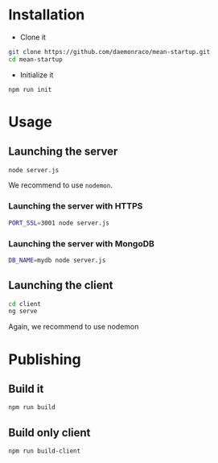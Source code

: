 # Installation
* Clone it
```bash
git clone https://github.com/daemonraco/mean-startup.git
cd mean-startup
```
* Initialize it
```bash
npm run init
```

# Usage
## Launching the server
```bash
node server.js
```
We recommend to use `nodemon`.

### Launching the server with HTTPS
```bash
PORT_SSL=3001 node server.js
```
### Launching the server with MongoDB
```bash
DB_NAME=mydb node server.js
```

## Launching the client
```bash
cd client
ng serve
```
Again, we recommend to use nodemon

# Publishing
## Build it
```bash
npm run build
```

## Build only client
```bash
npm run build-client
```
